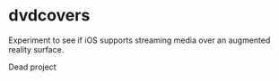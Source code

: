# dvdcovers
Experiment to see if iOS supports streaming media over an augmented reality surface.

Dead project
